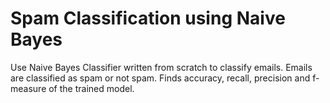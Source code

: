 # Spam Classification using Naive Bayes
 Use Naive Bayes Classifier written from scratch to classify emails. Emails are classified as spam or not spam. Finds accuracy, recall, precision and f-measure of the trained model. 
